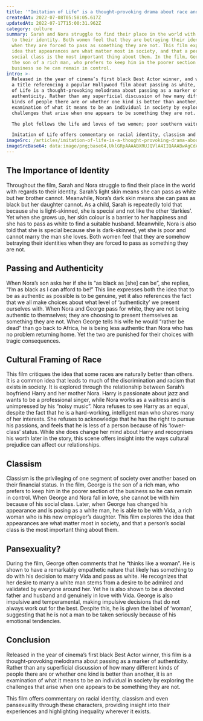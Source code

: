 ```yaml
---
title: '"Imitation of Life" is a thought-provoking drama about race and identity'
createdAt: 2022-07-08T05:58:05.617Z
updatedAt: 2022-07-17T15:00:31.962Z
category: culture
summary: Sarah and Nora struggle to find their place in the world with regards
  to their identity. Both women feel that they are betraying their identities
  when they are forced to pass as something they are not. This film explores the
  idea that appearances are what matter most in society, and that a person’s
  social class is the most important thing about them. In the film, George is
  the son of a rich man, who prefers to keep him in the poorer section of the
  business so he can remain in control.
intro: >-
  Released in the year of cinema’s first black Best Actor winner, and with
  a title referencing a popular Hollywood film about passing as white, Imitation
  of Life is a thought-provoking melodrama about passing as a marker of
  authenticity. Rather than any superficial discussion of how many different
  kinds of people there are or whether one kind is better than another, it is an
  examination of what it means to be an individual in society by exploring the
  challenges that arise when one appears to be something they are not. 

  The plot follows the life and loves of two women; poor southern waitress Nora (Lilac) and her daughter Sarah who is being raised by her business-minded father George (Thomas). Nora’s light-skinned daughter falls for local boy Harry (Swayze), who does not know she also has darker blood. Meanwhile, George falls for Vida (Stapleton), a rich blonde socialite who will only marry him if he passes as white. 

  Imitation of Life offers commentary on racial identity, classism and even pansexuality through these characters, providing insight into their experiences and highlighting inequality wherever it exists.
imageSrc: /articles/imitation-of-life-is-a-thought-provoking-drama-about-race-and-identity.png
imageSrcBase64: data:image/png;base64,UklGRpAAAABXRUJQVlA4IIQAAABwAgCdASoKAAoAAUAmJbACdLoAEJMYonx6ewvgAP5O1aKzfsNa4mE2rU0ryPLl3R2VKtVzc9NrnFnvJem+Q623j1MP79ay/Jr00viC5uHnO5MtF/0cwCMxZ0wqfX8zBmdsX+Teg//1Gc/9f7v/1VM2Ge/+44jt2SZ3zYX4nfob/7vAAAA=
---
```


## The Importance of Identity

Throughout the film, Sarah and Nora struggle to find their place in the world with regards to their identity. Sarah’s light skin means she can pass as white but her brother cannot. Meanwhile, Nora’s dark skin means she can pass as black but her daughter cannot. As a child, Sarah is repeatedly told that because she is light-skinned, she is special and not like the other ‘darkies’. Yet when she grows up, her skin colour is a barrier to her happiness and she has to pass as white to find a suitable husband. Meanwhile, Nora is also told that she is special because she is dark-skinned, yet she is poor and cannot marry the man she loves. Both women feel that they are somehow betraying their identities when they are forced to pass as something they are not. 

## Passing and Authenticity

When Nora’s son asks her if she is “as black as [she] can be”, she replies, “I’m as black as I can afford to be!” This line expresses both the idea that to be as authentic as possible is to be genuine, yet it also references the fact that we all make choices about what level of ‘authenticity’ we present ourselves with. When Nora and George pass for white, they are not being authentic to themselves; they are choosing to present themselves as something they are not. When George tells his wife he would “rather be dead” than go back to Africa, he is being less authentic than Nora who has no problem returning home. Yet the two are punished for their choices with tragic consequences. 

## Cultural Framing of Race

This film critiques the idea that some races are naturally better than others. It is a common idea that leads to much of the discrimination and racism that exists in society. It is explored through the relationship between Sarah’s boyfriend Harry and her mother Nora. Harry is passionate about jazz and wants to be a professional singer, while Nora works as a waitress and is unimpressed by his “noisy music”. Nora refuses to see Harry as an equal, despite the fact that he is a hard-working, intelligent man who shares many of her interests. She refuses to acknowledge that he has the right to pursue his passions, and feels that he is less of a person because of his ‘lower-class’ status. While she does change her mind about Harry and recognises his worth later in the story, this scene offers insight into the ways cultural prejudice can affect our relationships. 

## Classism

Classism is the privileging of one segment of society over another based on their financial status. In the film, George is the son of a rich man, who prefers to keep him in the poorer section of the business so he can remain in control. When George and Nora fall in love, she cannot be with him because of his social class. Later, when George has changed his appearance and is posing as a white man, he is able to be with Vida, a rich woman who is his new employer’s daughter. This film explores the idea that appearances are what matter most in society, and that a person’s social class is the most important thing about them. 

## Pansexuality?

During the film, George often comments that he “thinks like a woman”. He is shown to have a remarkably empathetic nature that likely has something to do with his decision to marry Vida and pass as white. He recognizes that her desire to marry a white man stems from a desire to be admired and validated by everyone around her. Yet he is also shown to be a devoted father and husband and genuinely in love with Vida. George is also impulsive and temperamental, making impulsive decisions that do not always work out for the best. Despite this, he is given the label of ‘woman’, suggesting that he is not a man to be taken seriously because of his emotional tendencies. 

## Conclusion

Released in the year of cinema’s first black Best Actor winner, this film is a thought-provoking melodrama about passing as a marker of authenticity. Rather than any superficial discussion of how many different kinds of people there are or whether one kind is better than another, it is an examination of what it means to be an individual in society by exploring the challenges that arise when one appears to be something they are not. 

This film offers commentary on racial identity, classism and even pansexuality through these characters, providing insight into their experiences and highlighting inequality wherever it exists.
